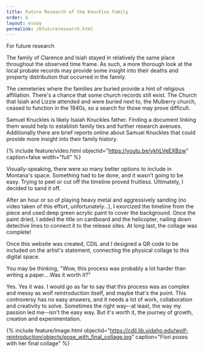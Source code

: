 ```yaml
---
title: Future Research of the Knuckles Family
order: 6
layout: essay
permalink: /6futureresearch.html
---
```




For future research

The family of Clarence and Isiah stayed in relatively the same place throughout the observed time frame. As such, a more thorough look at the local probate records may provide some insight into their deaths and property distribution that occurred in the family.  

The cemeteries where the families are buried provide a hint of religious affiliation. There's a chance that some church records still exist. The Church that Isiah and Lizzie attended and were buried next to, the Mulberry church, ceased to function in the 1940s, so a search for those may prove difficult.

Samuel Knuckles is likely Isaiah Knuckles father. Finding a document linking them would help to establish family ties and further research avenues. Additionally there are brief reports online about Samuel Knuckles that could provide more insight into their family history.




{% include feature/video.html objectid="https://youtu.be/ykhLVeEXBzw" caption=false width="full" %}

Visually-speaking, there were so many better options to include in Montana's space. Something had to be done, and it wasn't going to be easy. Trying to peel or cut off the timeline proved fruitless. Ultimately, I decided to sand it off.

After an hour or so of playing heavy metal and aggressively sanding (no video taken of this effort, unfortunately...), I exorcized the timeline from the piece and used deep green acrylic paint to cover the background. Once the paint dried, I added the title on cardboard and the helicopter, nailing down detective lines to connect it to the release sites. At long last, the collage was complete!

Once this website was created, CDIL and I designed a QR code to be included on the artist's statement, connecting the physical collage to this digital space.

You may be thinking, "Wow, this process was probably a lot harder than writing a paper....Was it worth it?"

Yes. Yes it was. I would go as far to say that this process was as complex and messy as wolf reintroduction itself, and maybe that's the point. This controversy has no easy answers, and it needs a lot of work, collaboration and creativity to solve. Sometimes the right way--at least, the way my passion led me--isn't the easy way. But it's worth it, the journey of growth, creation and experimentation.

{% include feature/image.html objectid="https://cdil.lib.uidaho.edu/wolf-reintroduction/objects/pose_with_final_collage.jpg" caption="Flori poses with her final collage" %}